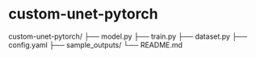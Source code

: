 # custom-unet-pytorch

custom-unet-pytorch/
├── model.py
├── train.py
├── dataset.py
├── config.yaml
├── sample_outputs/
└── README.md
